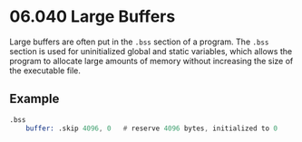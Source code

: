 # 06.040 Large Buffers

Large buffers are often put in the `.bss` section of a program. The `.bss` section is used for uninitialized global and static variables, which allows the program to allocate large amounts of memory without increasing the size of the executable file.

## Example
```asm
.bss
    buffer: .skip 4096, 0   # reserve 4096 bytes, initialized to 0